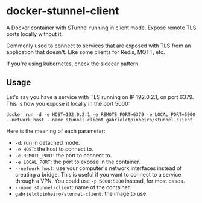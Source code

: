 # docker-stunnel-client

A Docker container with STunnel running in client mode. Expose remote TLS ports locally without it.

Commonly used to connect to services that are exposed with TLS from an application that doesn't. Like some clients for Redis, MQTT, etc.

If you're using kubernetes, check the sidecar pattern.

## Usage

Let's say you have a service with TLS running on IP 192.0.2.1, on port 6379. This is how you expose it locally in the port 5000:

```shell
docker run -d -e HOST=192.0.2.1 -e REMOTE_PORT=6379 -e LOCAL_PORT=5000 --network host --name stunnel-client gabrielctpinheiro/stunnel-client
```

Here is the meaning of each parameter:
- `-d`: run in detached mode.
- `-e HOST`: the host to connect to.
- `-e REMOTE_PORT`: the port to connect to.
- `-e LOCAL_PORT`: the port to expose in the container.
- `--network host`: use your computer's network interfaces instead of creating a bridge. This is useful if you want to connect to a service through a VPN. You could use `-p 5000:5000` instead, for most cases.
- `--name stunnel-client`: name of the container.
- `gabrielctpinheiro/stunnel-client`: the image to use.
